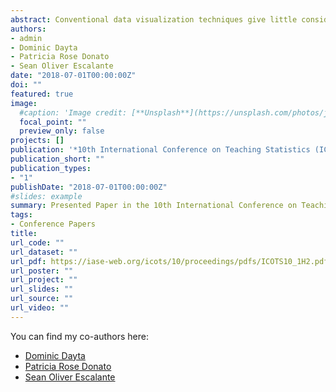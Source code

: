 ```yaml
---
abstract: Conventional data visualization techniques give little consideration for how human perception affects one's comprehension of statistical charts. Motivated to address this inadequacy, the present paper seeks to study the improvement in statistical communication when visualization techniques are integrated with the Gestalt principles from cognitive psychology. Students from a local high school are made to take a timed chart comprehension exam where their test scores represent their level of understanding--to be compared based on the type of chart used (‘conventional’ versus ‘Gestalt-modified’)--hypothesizing that the latter is more effective in delivering its intended message to the student. This study aims to provide an evidence-based analysis towards finding more effective and efficient data visualization techniques in an age of data overload.
authors:
- admin
- Dominic Dayta
- Patricia Rose Donato
- Sean Oliver Escalante
date: "2018-07-01T00:00:00Z"
doi: ""
featured: true
image:
  #caption: 'Image credit: [**Unsplash**](https://unsplash.com/photos/jdD8gXaTZsc)'
  focal_point: ""
  preview_only: false
projects: []
publication: '*10th International Conference on Teaching Statistics (ICOTS10)*'
publication_short: ""
publication_types:
- "1"
publishDate: "2018-07-01T00:00:00Z"
#slides: example
summary: Presented Paper in the 10th International Conference on Teaching Statistics (ICOTS 10) @ Kyoto, Japan.
tags:
- Conference Papers
title: 
url_code: ""
url_dataset: ""
url_pdf: https://iase-web.org/icots/10/proceedings/pdfs/ICOTS10_1H2.pdf
url_poster: ""
url_project: ""
url_slides: ""
url_source: ""
url_video: ""
---
```

You can find my co-authors here:
* [Dominic Dayta](https://dominicdayta.com)
* [Patricia Rose Donato](https://www.linkedin.com/in/patriciarosedonato/)
* [Sean Oliver Escalante](https://www.linkedin.com/in/sean-oliver-escalante-205b0819b)